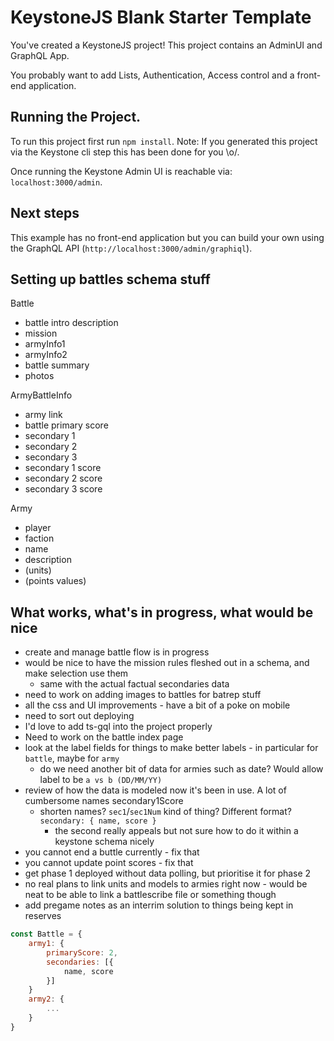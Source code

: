 # KeystoneJS Blank Starter Template

You've created a KeystoneJS project! This project contains an AdminUI and GraphQL App.

You probably want to add Lists, Authentication, Access control and a front-end application.

## Running the Project.

To run this project first run `npm install`. Note: If you generated this project via the Keystone cli step this has been done for you \\o/.

Once running the Keystone Admin UI is reachable via: `localhost:3000/admin`.

## Next steps

This example has no front-end application but you can build your own using the GraphQL API (`http://localhost:3000/admin/graphiql`).

## Setting up battles schema stuff

Battle

- battle intro description
- mission
- armyInfo1
- armyInfo2
- battle summary
- photos

ArmyBattleInfo

- army link
- battle primary score
- secondary 1
- secondary 2
- secondary 3
- secondary 1 score
- secondary 2 score
- secondary 3 score

Army

- player
- faction
- name
- description
- (units)
- (points values)

## What works, what's in progress, what would be nice

- create and manage battle flow is in progress
- would be nice to have the mission rules fleshed out in a schema, and make selection use them
  - same with the actual factual secondaries data
- need to work on adding images to battles for batrep stuff
- all the css and UI improvements - have a bit of a poke on mobile
- need to sort out deploying
- I'd love to add ts-gql into the project properly
- Need to work on the battle index page
- look at the label fields for things to make better labels - in particular for `battle`, maybe for `army`
  - do we need another bit of data for armies such as date? Would allow label to be `a vs b (DD/MM/YY)`
- review of how the data is modeled now it's been in use. A lot of cumbersome names secondary1Score
  - shorten names? `sec1`/`sec1Num` kind of thing? Different format? `secondary: { name, score }`
    - the second really appeals but not sure how to do it within a keystone schema nicely
- you cannot end a buttle currently - fix that
- you cannot update point scores - fix that
- get phase 1 deployed without data polling, but prioritise it for phase 2
- no real plans to link units and models to armies right now - would be neat to be able to link a battlescribe file or something though
- add pregame notes as an interrim solution to things being kept in reserves

```js
const Battle = {
    army1: {
        primaryScore: 2,
        secondaries: [{
            name, score
        }]
    }
    army2: {
        ...
    }
}
```
